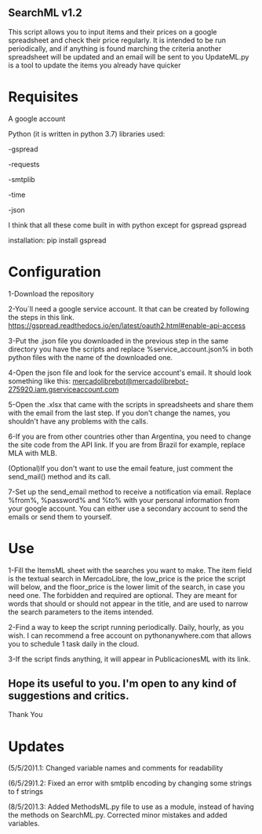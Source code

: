 ## SearchML v1.2

This script allows you to input items and their prices on a google spreadsheet and check their price regularly. 
It is intended to be run periodically, and if anything is found marching the criteria another spreadsheet will be updated and an email will be sent to you
UpdateML.py is a tool to update the items you already have quicker

# Requisites

A google account

Python (it is written in python 3.7)
libraries used:

-gspread

-requests

-smtplib

-time

-json

I think that all these come built in with python except for gspread gspread 

installation: pip install gspread

# Configuration

1-Download the repository

2-You´ll need a google service account. It that can be created by following the steps in this link.
https://gspread.readthedocs.io/en/latest/oauth2.html#enable-api-access

3-Put the .json file you downloaded in the previous step in the same directory you have the scripts and replace %service_account.json% in both python files with the name of the downloaded one.

4-Open the json file and look for the service account's email. It should look something like this: mercadolibrebot@mercadolibrebot-275920.iam.gserviceaccount.com

5-Open the .xlsx that came with the scripts in spreadsheets and share them with the email from the last step. If you don't change the names, you shouldn't have any problems with the calls. 

6-If you are from other countries other than Argentina, you need to change the site code from the API link. If you are from Brazil for example, replace MLA with MLB.

(Optional)If you don't want to use the email feature, just comment the send_mail() method and its call.

7-Set up the send_email method to receive a notification via email. Replace %from%, %password% and %to% with your personal information from your google account. You can either use a secondary account to send the emails or send them to yourself.

# Use

1-Fill the ItemsML sheet with the searches you want to make. The item field is the textual search in MercadoLibre, the low_price is the price the script will below, and the floor_price is the lower limit of the search, in case you need one. The forbidden and required are optional. They are meant for words that should or should not appear in the title, and are used to narrow the search parameters to the items intended.

2-Find a way to keep the script running periodically. Daily, hourly, as you wish. I can recommend a free account on pythonanywhere.com that allows you to schedule 1 task daily in the cloud.

3-If the script finds anything, it will appear in PublicacionesML with its link. 

## Hope its useful to you. I'm open to any kind of suggestions and critics.

Thank You

# Updates

(5/5/20)1.1: Changed variable names and comments for readability

(6/5/29)1.2: Fixed an error with smtplib encoding by changing some strings to f strings

(8/5/20)1.3: Added MethodsML.py file to use as a module, instead of having the methods on SearchML.py. Corrected minor mistakes and added variables.
